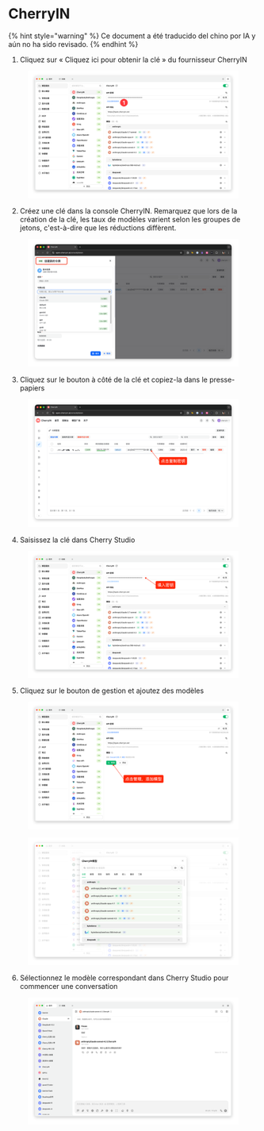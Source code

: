 # CherryIN


{% hint style="warning" %}
Ce document a été traducido del chino por IA y aún no ha sido revisado.
{% endhint %}




1. Cliquez sur « Cliquez ici pour obtenir la clé » du fournisseur CherryIN

<figure><img src="../../.gitbook/assets/image (156).png" alt=""><figcaption></figcaption></figure>

2. Créez une clé dans la console CherryIN. Remarquez que lors de la création de la clé, les taux de modèles varient selon les groupes de jetons, c'est-à-dire que les réductions diffèrent.

<figure><img src="../../.gitbook/assets/image (158).png" alt=""><figcaption></figcaption></figure>

3. Cliquez sur le bouton à côté de la clé et copiez-la dans le presse-papiers

<figure><img src="../../.gitbook/assets/image (159).png" alt=""><figcaption></figcaption></figure>

4. Saisissez la clé dans Cherry Studio

<figure><img src="../../.gitbook/assets/image (161).png" alt=""><figcaption></figcaption></figure>

5. Cliquez sur le bouton de gestion et ajoutez des modèles

<figure><img src="../../.gitbook/assets/image (162).png" alt=""><figcaption></figcaption></figure>

<figure><img src="../../.gitbook/assets/image (163).png" alt=""><figcaption></figcaption></figure>

6. Sélectionnez le modèle correspondant dans Cherry Studio pour commencer une conversation

<figure><img src="../../.gitbook/assets/image (164).png" alt=""><figcaption></figcaption></figure>